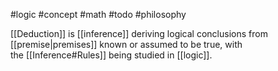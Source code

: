#logic #concept #math #todo #philosophy 

[[Deduction]] is [[inference]] deriving logical conclusions from [[premise|premises]] known or assumed to be true, with the [[Inference#Rules]] being studied in [[logic]]. 